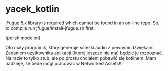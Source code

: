 # yacek_kotlin

jFugue 5.x library is required which cannot be found in an on-line repo. So, to compile run jfugue/install-jfugue.sh first.

[polish mode on]

Oto mały programik, który generuje ścieżki audio z pewnymi dźwiękami. Zadaniem użytkownika aplikacji (której jeszcze nie ma) będzie je rozpoznać. Na razie to tylko stub, ale po prostu chciałem pobawić się kotlinem. Mam nadzieję, że bedę mógł pracować w Networked Assets!!!
